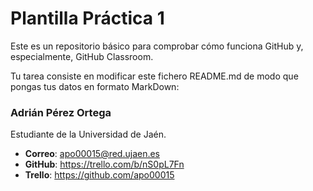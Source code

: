# Plantilla Práctica 1
Este es un repositorio básico para comprobar cómo funciona GitHub y, especialmente, GitHub Classroom.

Tu tarea consiste en modificar este fichero README.md de modo que pongas tus datos en formato MarkDown:

### Adrián Pérez Ortega

Estudiante de la Universidad de Jaén.
* **Correo**: apo00015@red.ujaen.es
* **GitHub**: https://trello.com/b/nS0pL7Fn
* **Trello**: https://github.com/apo00015
